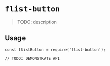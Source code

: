 # `flist-button`

> TODO: description

## Usage

```
const flistButton = require('flist-button');

// TODO: DEMONSTRATE API
```
